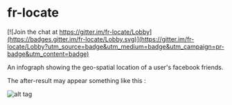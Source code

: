 # fr-locate

[![Join the chat at https://gitter.im/fr-locate/Lobby](https://badges.gitter.im/fr-locate/Lobby.svg)](https://gitter.im/fr-locate/Lobby?utm_source=badge&utm_medium=badge&utm_campaign=pr-badge&utm_content=badge)

An infograph showing the geo-spatial location of a user's facebook friends.

The after-result may appear something like this :

![alt tag](https://www.gislounge.com/wp-content/uploads/2014/08/fortune1000-heat-point-us.png)
